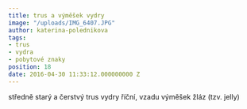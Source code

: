 ```yaml
---
title: trus a výměšek vydry
image: "/uploads/IMG_6407.JPG"
author: katerina-polednikova
tags:
- trus
- vydra
- pobytové znaky
position: 18
date: 2016-04-30 11:33:12.000000000 Z
---
```

středně starý a čerstvý trus vydry říční, vzadu výměšek žláz (tzv.
jelly)

